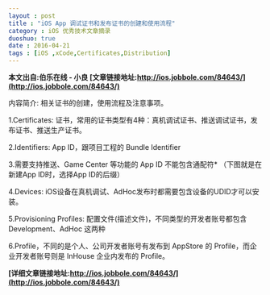 ```yaml
---
layout : post
title : "iOS App 调试证书和发布证书的创建和使用流程"
category : iOS 优秀技术文章摘录
duoshuo: true
date : 2016-04-21
tags : [iOS ,xCode,Certificates,Distribution]
---
```



**本文出自:伯乐在线 - 小良  [文章链接地址:http://ios.jobbole.com/84643/](http://ios.jobbole.com/84643/)**   


内容简介: 相关证书的创建，使用流程及注意事项。  

  1.Certificates: 证书，常用的证书类型有4种：真机调试证书、推送调试证书，发布证书、推送生产证书。   
  
  2.Identifiers: App ID，跟项目工程的 Bundle Identifier   
  
  3.需要支持推送、Game Center 等功能的 App ID 不能包含通配符* （下图就是在新建App ID时，选择App ID的后缀）   
  
  4.Devices: iOS设备在真机调试、AdHoc发布时都需要包含设备的UDID才可以安装。   
  
  5.Provisioning Profiles: 配置文件(描述文件)，不同类型的开发者账号都包含 Development、AdHoc 这两种   
  
  6.Profile，不同的是个人、公司开发者账号有发布到 AppStore 的 Profile，而企业开发者账号则是 InHouse 企业内发布的 Profile。   


**[详细文章链接地址:http://ios.jobbole.com/84643/](http://ios.jobbole.com/84643/)**
